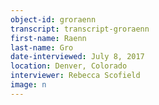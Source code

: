 ```yaml
---
object-id: groraenn  
transcript: transcript-groraenn  
first-name: Raenn
last-name: Gro
date-interviewed: July 8, 2017
location: Denver, Colorado
interviewer: Rebecca Scofield
image: n
---
```

